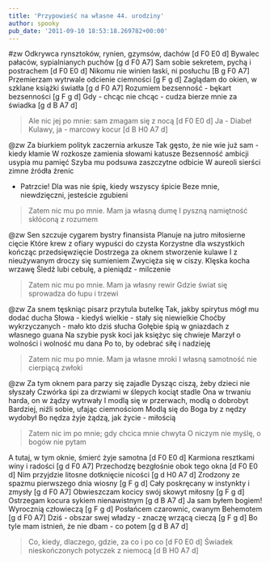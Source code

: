 ```yaml
---
title: 'Przypowieść na własne 44. urodziny'
author: spooky
pub_date: '2011-09-10 18:53:18.269782+00:00'
---
```


#zw
Odkrywca rynsztoków, rynien, gzymsów, dachów [d F0 E0 d]
Bywalec pałaców, sypialnianych puchów [g d F0 A7]
Sam sobie sekretem, pychą i postrachem [d F0 E0 d]
Nikomu nie winien łaski, ni posłuchu [B g F0 A7]
Przemierzam wytrwale odcienie ciemności [g F g d] 
Zaglądam do okien, w szklane książki światła [g d F0 A7]
Rozumiem bezsenność - bękart bezsenności [g F g d]
Gdy - chcąc nie chcąc - cudza bierze mnie za świadka [g d B A7 d]
>Ale nic jej po mnie: sam zmagam się z nocą [d F0 E0 d]
>Ja - Diabeł Kulawy, ja - marcowy kocur [d B H0 A7 d]

@zw
Za biurkiem polityk zaczernia arkusze
Tak gęsto, że nie wie już sam - kiedy kłamie
W rozkosze zamienia słowami katusze
Bezsenność ambicji usypia mu pamięć
Szyba mu podsuwa zaszczytne odbicie
W aureoli sierści zimne źródła źrenic
- Patrzcie! Dla was nie śpię, kiedy wszyscy śpicie
Beze mnie, niewdzięczni, jesteście zgubieni
>Zatem nic mu po mnie. Mam ja własną dumę
>I pyszną namiętność skłóconą z rozumem

@zw
Sen szczuje cygarem bystry finansista
Planuje na jutro miłosierne cięcie
Które krew z ofiary wypuści do czysta
Korzystne dla wszystkich kończąc przedsięwzięcie
Dostrzega za oknem stworzenie kulawe
I z nieużywanym droczy się sumieniem
Zwycięża się w ciszy. Klęska kocha wrzawę
Śledź lubi cebulę, a pieniądz - milczenie
>Zatem nic mu po mnie. Mam ja własny rewir
>Gdzie świat się sprowadza do łupu i trzewi

@zw
Za snem tęskniąc pisarz przytula butelkę
Tak, jakby spirytus mógł mu dodać ducha
Słowa - kiedyś wielkie - stały się niewielkie
Choćby wykrzyczanych - mało kto dziś słucha
Gołębie śpią w gniazdach z własnego guana
Na szybie pysk koci jak księżyc się chwieje
Marzył o wolności i wolność mu dana
Po to, by odebrać siłę i nadzieję
>Zatem nic mu po mnie. Mam ja własne mroki
>I własną samotność nie cierpiącą zwłoki

@zw
Za tym oknem para parzy się zajadle
Dysząc ciszą, żeby dzieci nie słyszały
Czwórka śpi za drzwiami w ślepych kociąt stadle
Ona w trwaniu harda, on w żądzy wytrwały
I modlą się w przerwach, modlą o dobrobyt
Bardziej, niźli sobie, ufając ciemnościom
Modlą się do Boga by z nędzy wydobył
Bo nędza żyje żądzą, jak życie - miłością
>Zatem nic im po mnie; gdy chcica mnie chwyta
>O niczym nie myślę, o bogów nie pytam

A tutaj, w tym oknie, śmierć żyje samotna [d F0 E0 d]
Karmiona resztkami winy i radości [g d F0 A7]
Przechodzę bezgłośnie obok tego okna [d F0 E0 d]
Nim przyjdzie litosne dotknięcie nicości [g d H0 A7 d]
Zrodzony ze spazmu pierwszego dnia wiosny [g F g d]
Cały poskręcany w instynkty i zmysły [g d F0 A7]
Obwieszczam kocicy swój skowyt miłosny [g F g d]
Ostrzegam kocura sykiem nienawistnym [g d B A7 d]
Ja sam byłem bogiem! Wyrocznią człowieczą [g F g d]
Posłańcem czarownic, cwanym Behemotem [g d F0 A7]
Dziś - obszar swej władzy - znaczę wrzącą cieczą [g F g d]
Bo tyle mam istnień, że nie dbam - co potem [g d B A7 d]
>Co, kiedy, dlaczego, gdzie, za co i po co [d F0 E0 d]
>Świadek nieskończonych potyczek z niemocą [d B H0 A7 d]